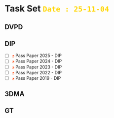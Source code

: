 # Task Set <span style="color:Gold;font-weight:bold">`Date : 25-11-04`</span>

## DVPD

## DIP
- [ ] <span style="color:OrangeRed;">`◔`</span> Pass Paper 2025 - DIP
- [ ] <span style="color:OrangeRed;">`◔`</span> Pass Paper 2024 - DIP
- [ ] <span style="color:OrangeRed;">`◔`</span> Pass Paper 2023 - DIP
- [ ] <span style="color:OrangeRed;">`◔`</span> Pass Paper 2022 - DIP
- [ ] <span style="color:OrangeRed;">`◔`</span> Pass Paper 2019 - DIP

## 3DMA

## GT